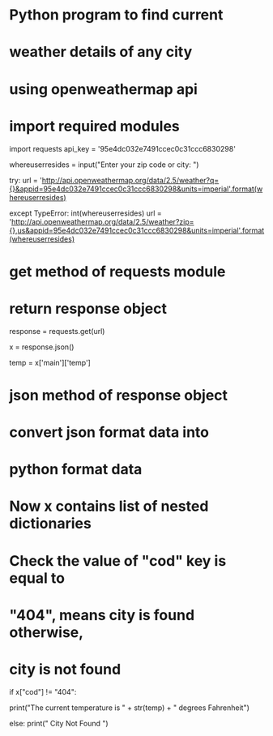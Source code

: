 # Python program to find current  
# weather details of any city 
# using openweathermap api 
  
# import required modules 
import requests
api_key = '95e4dc032e7491ccec0c31ccc6830298'

whereuserresides = input("Enter your zip code or city: ")

try:
  url = 'http://api.openweathermap.org/data/2.5/weather?q={}&appid=95e4dc032e7491ccec0c31ccc6830298&units=imperial'.format(whereuserresides)
  
except TypeError:
  int(whereuserresides)
  url = 'http://api.openweathermap.org/data/2.5/weather?zip={},us&appid=95e4dc032e7491ccec0c31ccc6830298&units=imperial'.format(whereuserresides)
  





  
# get method of requests module 
# return response object 
response = requests.get(url) 

x = response.json() 

temp = x['main']['temp']
  
# json method of response object  
# convert json format data into 
# python format data 

  
# Now x contains list of nested dictionaries 
# Check the value of "cod" key is equal to 
# "404", means city is found otherwise, 
# city is not found 
if x["cod"] != "404": 
  
  print("The current temperature is " + str(temp) + " degrees Fahrenheit")
  
   

else: 
    print(" City Not Found ") 
